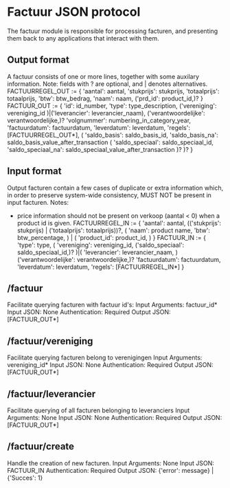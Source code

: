 Factuur JSON protocol
=====================

The factuur module is responsible for processing facturen, and presenting them back to any applications that interact with them.

Output format
-------------
A factuur consists of one or more lines, together with some auxilary information. Note: fields with ? are optional, and | denotes alternatives.
FACTUURREGEL_OUT := {
	'aantal': aantal,
	'stukprijs': stukprijs,
	'totaalprijs': totaalprijs,
	'btw': btw_bedrag,
	'naam': naam,
	('prd_id': product_id,)?
}
FACTUUR_OUT := {
	'id': id_number,
	'type': type_description,
	('vereniging': vereniging_id )|('leverancier': leverancier_naam),
	('verantwoordelijke': verantwoordelijke,)?
	'volgnummer': numbering_in_category_year,
	'factuurdatum': factuurdatum,
	'leverdatum': leverdatum,
	'regels': [FACTUURREGEL_OUT*],
	(
		'saldo_basis': saldo_basis_id,
		'saldo_basis_na': saldo_basis_value_after_transaction
		(
			'saldo_speciaal': saldo_speciaal_id,
			'saldo_speciaal_na': saldo_speciaal_value_after_transaction
		)?
	)?
}

Input format
------------
Output facturen contain a few cases of duplicate or extra information which, in order to preserve system-wide consistency, MUST NOT be present in input facturen.
Notes:
 - price information should not be present on verkoop (aantal < 0) when a product id is given.
FACTUURREGEL_IN := {
	'aantal': aantal,
	(('stukprijs': stukprijs) | ('totaalprijs': totaalprijs))?,
	(
		'naam': product name,
		'btw': btw_percentage,
	) | (
		'product_id': product_id,
	)
}
FACTUUR_IN := {
	'type': type,
	(
		'vereniging': vereniging_id,
		('saldo_speciaal': saldo_speciaal_id,)?
	)|(
		'leverancier': leverancier_naam,
	)
	('verantwoordelijke': verantwoordelijke,)?
	'factuurdatum': factuurdatum,
	'leverdatum': leverdatum,
	'regels': [FACTUURREGEL_IN*]
}

/factuur
--------
Facilitate querying facturen with factuur id's:
Input Arguments:
	factuur_id*
Input JSON:
	None
Authentication:
	Required
Output JSON:
	[FACTUUR_OUT*]

/factuur/vereniging
-------------------
Facilitate querying facturen belong to verenigingen
Input Arguments:
	vereniging_id*
Input JSON:
	None
Authentication:
	Required
Output JSON:
	[FACTUUR_OUT*]

/factuur/leverancier
--------------------
Facilitate querying of all facturen belonging to leveranciers
Input Arguments:
	None
Input JSON:
	None
Authentication:
	Required
Output JSON:
	[FACTUUR_OUT*]

/factuur/create
---------------
Handle the creation of new facturen.
Input Arguments:
	None
Input JSON:
	FACTUUR_IN
Authentication:
	Required
Output JSON:
	{'error': message} | {'Succes': 1}
